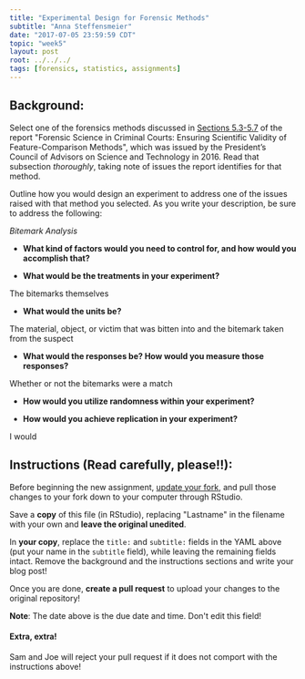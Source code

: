 ```yaml
---
title: "Experimental Design for Forensic Methods"
subtitle: "Anna Steffensmeier"
date: "2017-07-05 23:59:59 CDT"
topic: "week5"
layout: post
root: ../../../
tags: [forensics, statistics, assignments]
---
```

 
## Background:

Select one of the forensics methods discussed in [Sections 5.3-5.7](https://obamawhitehouse.archives.gov/sites/default/files/microsites/ostp/PCAST/pcast_forensic_science_report_final.pdf#%5B%7B%22num%22%3A213%2C%22gen%22%3A0%7D%2C%7B%22name%22%3A%22XYZ%22%7D%2C52%2C680%2C0%5D) of the report "Forensic Science in Criminal Courts: Ensuring Scientific Validity of Feature-Comparison Methods", which was issued by the President’s Council of Advisors on Science and Technology in 2016. Read that subsection *thoroughly*, taking note of issues the report identifies for that method.

Outline how you would design an experiment to address one of the issues raised with that method you selected. As you write your description, be sure to address the following:

*Bitemark Analysis*
- **What kind of factors would you need to control for, and how would you accomplish that?**



- **What would be the treatments in your experiment?**

The bitemarks themselves

- **What would the units be?**

The material, object, or victim that was bitten into and the bitemark taken from the suspect

- **What would the responses be? How would you measure those responses?**

Whether or not the bitemarks were a match

- **How would you utilize randomness within your experiment?**



- **How would you achieve replication in your experiment?**

 I would 
 
## Instructions (Read carefully, please!!):

Before beginning the new assignment, [update your fork](https://github.com/CSAFE-ISU/REU-blog/blob/master/update_instructions/Update_instructions.md), and pull those changes to your fork down to your computer through RStudio. 

Save a **copy** of this file (in RStudio), replacing "Lastname" in the filename with your own and **leave the original unedited**.

In **your copy**, replace the `title:` and `subtitle:` fields in the YAML above (put your name in the `subtitle` field), while leaving the remaining fields intact. Remove the background and the instructions sections and write your blog post! 

Once you are done, **create a pull request** to upload your changes to the original repository!

**Note**: The date above is the due date and time. Don't edit this field! 

#### Extra, extra!  

Sam and Joe will reject your pull request if it does not comport with the instructions above! 
